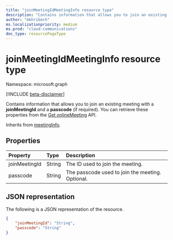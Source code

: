 ```yaml
---
title: "joinMeetingIdMeetingInfo resource type"
description: "Contains information that allows you to join an existing meeting with a joinMeetingId and a passcode."
author: "mkhribech"
ms.localizationpriority: medium
ms.prod: "cloud-communications"
doc_type: resourcePageType
---
```


# joinMeetingIdMeetingInfo resource type

Namespace: microsoft.graph

[!INCLUDE [beta-disclaimer](../../includes/beta-disclaimer.md)]

Contains information that allows you to join an existing meeting with a **joinMeetingId** and a **passcode** (if required). You can retrieve these properties from the [Get onlineMeeting](../api/onlinemeeting-get.md) API.

Inherits from [meetingInfo](../resources/meetinginfo.md).

## Properties

| Property                | Type    | Description                                                   |
| :---------------------- | :------ | :------------------------------------------------------------ |
| joinMeetingId           | String  | The ID used to join the meeting.                              |
| passcode                | String  | The passcode used to join the meeting. Optional.              |

## JSON representation

The following is a JSON representation of the resource.

<!-- {
  "blockType": "resource",
  "optionalProperties": [

  ],
  "@odata.type": "microsoft.graph.joinMeetingIdMeetingInfo"
}-->
```json
{
    "joinMeetingId": "String",
    "passcode": "String"
}
```
